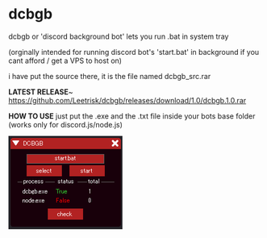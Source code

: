 # dcbgb
dcbgb or 'discord background bot' lets you run .bat in system tray 

(orginally intended for running discord bot's 'start.bat' in background if you cant afford / get a VPS to host on)

i have put the source there, it is the file named dcbgb_src.rar

**LATEST RELEASE**~
https://github.com/Leetrisk/dcbgb/releases/download/1.0/dcbgb.1.0.rar

**HOW TO USE**
just put the .exe and the .txt file inside your bots base folder (works only for discord.js/node.js)

![alt text](https://github.com/Leetrisk/dcbgb/blob/main/dcbgb.png?raw=true)
